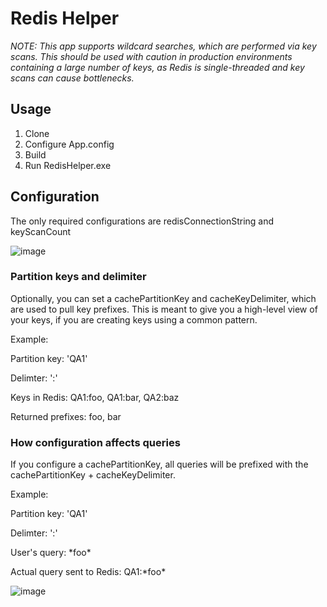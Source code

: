 # Redis Helper

_NOTE: This app supports wildcard searches, which are performed via key scans. This should be used with caution in production environments containing a large number of keys, as Redis is single-threaded and key scans can cause bottlenecks._

## Usage

1. Clone
2. Configure App.config
3. Build
4. Run RedisHelper.exe

## Configuration

The only required configurations are redisConnectionString and keyScanCount

![image](https://github.com/user-attachments/assets/01021621-8a4c-4140-9917-d853ff20bb44)

### Partition keys and delimiter

Optionally, you can set a cachePartitionKey and cacheKeyDelimiter, which are used to pull key prefixes. This is meant to give you a high-level view of your keys, if you are creating keys using a common pattern.

Example:

Partition key: 'QA1'

Delimter: ':'

Keys in Redis: QA1:foo, QA1:bar, QA2:baz

Returned prefixes: foo, bar

### How configuration affects queries

If you configure a cachePartitionKey, all queries will be prefixed with the cachePartitionKey + cacheKeyDelimiter.

Example:

Partition key: 'QA1'

Delimter: ':'

User's query: \*foo\*

Actual query sent to Redis: QA1:\*foo\*

![image](https://github.com/user-attachments/assets/7210bd2e-e5c1-4d57-bed9-aaf244be06bc)
